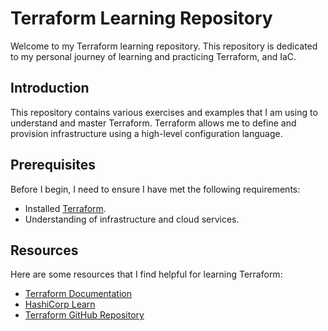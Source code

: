 # Terraform Learning Repository

Welcome to my Terraform learning repository. This repository is dedicated to my personal journey of learning and practicing Terraform, and IaC.

## Introduction

This repository contains various exercises and examples that I am using to understand and master Terraform. Terraform allows me to define and provision infrastructure using a high-level configuration language.

## Prerequisites

Before I begin, I need to ensure I have met the following requirements:

- Installed [Terraform](https://www.terraform.io/downloads.html).
- Understanding of infrastructure and cloud services.

## Resources

Here are some resources that I find helpful for learning Terraform:

- [Terraform Documentation](https://www.terraform.io/docs/index.html)
- [HashiCorp Learn](https://learn.hashicorp.com/terraform)
- [Terraform GitHub Repository](https://github.com/hashicorp/terraform)
